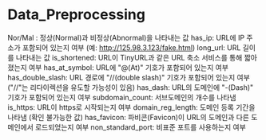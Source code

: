 # Data_Preprocessing

Nor/Mal : 정상(Normal)과 비정상(Abnormal)을 나타내는 값
has_ip: URL에 IP 주소가 포함되어 있는지 여부 (예: http://125.98.3.123/fake.html)
long_url: URL 길이를 나타내는 값
is_shortened: URL이 TinyURL과 같은 URL 축소 서비스를 통해 짧아졌는지 여부
has_at_symbol: URL에 "@(At)" 기호가 포함되어 있는지 여부
has_double_slash: URL 경로에 "//(double slash)" 기호가 포함되어 있는지 여부 ("//"는 리다이렉션을 유도할 가능성이 있음)
has_dash: URL의 도메인에 "-(Dash)" 기호가 포함되어 있는지 여부
subdomain_count: 서브도메인의 개수를 나타냄
is_https: URL이 https로 시작되는지 여부
domain_reg_length: 도메인 등록 기간을 나타냄 (확인 불가능한 값)
has_favicon: 파비콘(Favicon)이 URL의 도메인과 다른 도메인에서 로드되었는지 여부
non_standard_port: 비표준 포트를 사용하는지 여부
